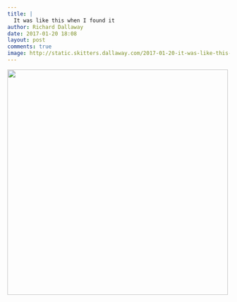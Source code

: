 ```yaml
---
title: |
  It was like this when I found it
author: Richard Dallaway
date: 2017-01-20 18:08
layout: post
comments: true
image: http://static.skitters.dallaway.com/2017-01-20-it-was-like-this-when-i-found-it-thumb-FullSizeRender.jpg
---
```


<div>
        <a href="http://static.skitters.dallaway.com/2017-01-20-it-was-like-this-when-i-found-it-fullsize-FullSizeRender.jpg">
          <img src="http://static.skitters.dallaway.com/2017-01-20-it-was-like-this-when-i-found-it-thumb-FullSizeRender.jpg" width="500" height="511"/>
        </a>
      </div>


  
      